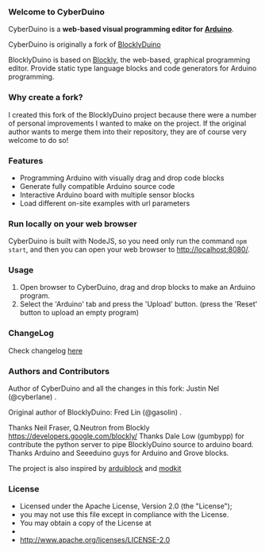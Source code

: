 ### Welcome to CyberDuino

CyberDuino is a **web-based visual programming editor for [Arduino](http://www.arduino.cc/)**.

CyberDuino is originally a fork of [BlocklyDuino](https://github.com/BlocklyDuino/BlocklyDuino)

BlocklyDuino is based on [Blockly](https://developers.google.com/blockly/), the web-based, graphical programming editor. Provide static type language blocks and code generators for Arduino programming.

### Why create a fork?

I created this fork of the BlocklyDuino project because there were a number of personal improvements I wanted to make on the project.
If the original author wants to merge them into their repository, they are of course very welcome to do so!

### Features

* Programming Arduino with visually drag and drop code blocks
* Generate fully compatible Arduino source code
* Interactive Arduino board with multiple sensor blocks
* Load different on-site examples with url parameters

### Run locally on your web browser

CyberDuino is built with NodeJS, so you need only run the command `npm start`, and then you can open your web browser to [http://localhost:8080/](http://localhost:8080/).

### Usage

1. Open browser to CyberDuino, drag and drop blocks to make an Arduino program.
2. Select the 'Arduino' tab and press the 'Upload' button. (press the 'Reset' button to upload an empty program)

### ChangeLog

Check changelog [here](https://github.com/Cyberlane/CyberDuino/blob/master/CHANGELOG.txt)

### Authors and Contributors

Author of CyberDuino and all the changes in this fork: Justin Nel (@cyberlane) .

Original author of BlocklyDuino: Fred Lin (@gasolin) .

Thanks Neil Fraser, Q.Neutron from Blockly https://developers.google.com/blockly/
Thanks Dale Low (gumbypp) for contribute the python server to pipe BlocklyDuino source to arduino board.
Thanks Arduino and Seeeduino guys for Arduino and Grove blocks.

The project is also inspired by [arduiblock](https://github.com/taweili/ardublock) and [modkit](http://www.modk.it/)

### License

 * Licensed under the Apache License, Version 2.0 (the "License");
 * you may not use this file except in compliance with the License.
 * You may obtain a copy of the License at
 *
 *   http://www.apache.org/licenses/LICENSE-2.0
